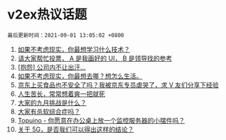 # v2ex热议话题

`最后更新时间：2021-09-01 13:05:02 +0800`

1. [如果不考虑现实，你最想学习什么技术？](https://www.v2ex.com/t/799024)
1. [请大家帮忙投票， A 是我画好的 UI， B 是领导找的参考](https://www.v2ex.com/t/799039)
1. [[抱怨] 公司内不让出汗...](https://www.v2ex.com/t/799179)
1. [如果不考虑现实，你最想去哪？想怎么生活。](https://www.v2ex.com/t/799067)
1. [京东上买食品也不安全了吗？我被京东专员虐哭了，求 V 友们分享下经验](https://www.v2ex.com/t/799182)
1. [人生苦长，常常想着爽一把就死](https://www.v2ex.com/t/799089)
1. [大家的九月挑战是什么？](https://www.v2ex.com/t/799180)
1. [大家有杀软综合症吗？](https://www.v2ex.com/t/799134)
1. [Topuino - 你愿意在办公桌上放一个监控服务器的小摆件吗？](https://www.v2ex.com/t/799177)
1. [关于 5G，是否我们可以得出这样的结论？](https://www.v2ex.com/t/799136)


